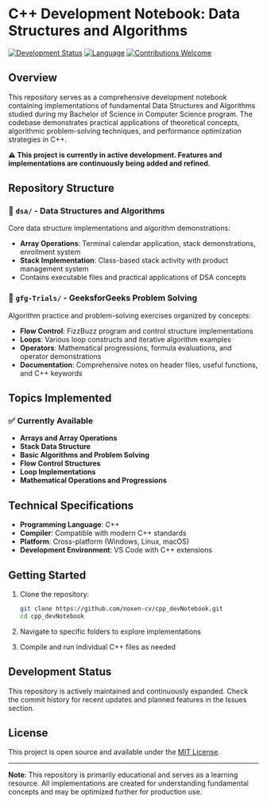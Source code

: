 # C++ Development Notebook: Data Structures and Algorithms

[![Development Status](https://img.shields.io/badge/Status-In%20Development-yellow.svg)](https://github.com/noxen-cv/cpp_devNotebook.git)
[![Language](https://img.shields.io/badge/Language-C%2B%2B-blue.svg)](https://isocpp.org/)
[![Contributions Welcome](https://img.shields.io/badge/Contributions-Welcome-brightgreen.svg)](CONTRIBUTING.md)

## Overview

This repository serves as a comprehensive development notebook containing implementations of fundamental Data Structures and Algorithms studied during my Bachelor of Science in Computer Science program. The codebase demonstrates practical applications of theoretical concepts, algorithmic problem-solving techniques, and performance optimization strategies in C++.

**⚠️ This project is currently in active development. Features and implementations are continuously being added and refined.**

## Repository Structure

### 📁 `dsa/` - Data Structures and Algorithms
Core data structure implementations and algorithm demonstrations:
- **Array Operations**: Terminal calendar application, stack demonstrations, enrollment system
- **Stack Implementation**: Class-based stack activity with product management system
- Contains executable files and practical applications of DSA concepts

### 📁 `gfg-Trials/` - GeeksforGeeks Problem Solving
Algorithm practice and problem-solving exercises organized by concepts:
- **Flow Control**: FizzBuzz program and control structure implementations
- **Loops**: Various loop constructs and iterative algorithm examples
- **Operators**: Mathematical progressions, formula evaluations, and operator demonstrations
- **Documentation**: Comprehensive notes on header files, useful functions, and C++ keywords

## Topics Implemented

### ✅ Currently Available
- **Arrays and Array Operations**
- **Stack Data Structure**
- **Basic Algorithms and Problem Solving**
- **Flow Control Structures**
- **Loop Implementations**
- **Mathematical Operations and Progressions**

## Technical Specifications

- **Programming Language**: C++
- **Compiler**: Compatible with modern C++ standards
- **Platform**: Cross-platform (Windows, Linux, macOS)
- **Development Environment**: VS Code with C++ extensions

## Getting Started

1. Clone the repository:
   ```bash
   git clone https://github.com/noxen-cv/cpp_devNotebook.git
   cd cpp_devNotebook
   ```

2. Navigate to specific folders to explore implementations
3. Compile and run individual C++ files as needed


## Development Status

This repository is actively maintained and continuously expanded. Check the commit history for recent updates and planned features in the Issues section.

## License

This project is open source and available under the [MIT License](LICENSE).

---

**Note**: This repository is primarily educational and serves as a learning resource. All implementations are created for understanding fundamental concepts and may be optimized further for production use.
